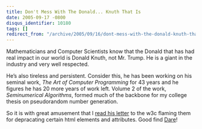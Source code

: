 ```yaml
---
title: Don't Mess With The Donald... Knuth That Is
date: 2005-09-17 -0800
disqus_identifier: 10180
tags: []
redirect_from: "/archive/2005/09/16/dont-mess-with-the-donald-knuth-that-is.aspx/"
---
```


Mathematicians and Computer Scientists know that the Donald that has had
real impact in our world is Donald Knuth, not Mr. Trump. He is a giant
in the industry and very well respected.

He’s also tireless and persistent. Consider this, he has been working on
his seminal work, *The Art of Computer Programming* for 43 years and he
figures he has 20 more years of work left. Volume 2 of the work,
*Seminumerical Algorithms*, formed much of the backbone for my college
thesis on pseudorandom number generation.

So it is with great amusement that I [read his
letter](http://www.25hoursaday.com/weblog/PermaLink.aspx?guid=76608c5d-f71a-440e-be87-165fa8b6f2f0)
to the w3c flaming them for depracating certain html elements and
attributes. Good find [Dare](http://www.25hoursaday.com/weblog/)!

